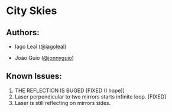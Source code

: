 # City Skies

## Authors:

+ Iago Leal ([@iagoleal](http://github.com/iagoleal/ "Iago Leal"))

+ João Guio ([@jonnyguio](http://github.com/jonnyguio/ "João Guio"))

## Known Issues:

1. THE REFLECTION IS BUGED [FIXED (I hope)]
2. Laser perpendicular to two mirrors starts infinite loop. [FIXED]
3. Laser is still reflecting on mirrors sides.
